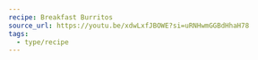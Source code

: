 ```yaml
---
recipe: Breakfast Burritos
source_url: https://youtu.be/xdwLxfJBOWE?si=uRNHwmGGBdHhaH78
tags:
  - type/recipe
---
```


